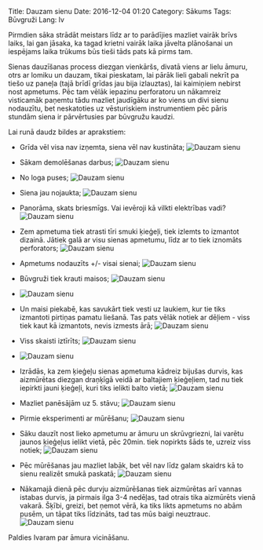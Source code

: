 Title: Dauzam sienu
Date: 2016-12-04 01:20
Category: Sākums
Tags: Būvgruži
Lang: lv

Pirmdien sāka strādāt meistars līdz ar to parādījies mazliet vairāk brīvs laiks, lai gan jāsaka, ka tagad krietni vairāk laika jāvelta plānošanai un iespējams laika trūkums būs tieši tāds pats kā pirms tam.

Sienas dauzīšanas process diezgan vienkāršs, divatā viens ar lielu āmuru, otrs ar lomiku un dauzam, tikai pieskatam, lai pārāk lieli gabali nekrīt pa tiešo uz paneļa (tajā brīdī grīdas jau bija izlauztas), lai kaimiņiem nebirst nost apmetums. Pēc tam vēlāk iepazinu perforatoru un nākamreiz visticamāk paņemtu tādu mazliet jaudīgāku ar ko viens un divi sienu nodauzītu, bet neskatoties uz vēsturiskiem instrumentiem pēc pāris stundām siena ir pārvērtusies par būvgružu kaudzi.


Lai runā daudz bildes ar aprakstiem:


* Grīda vēl visa nav izņemta, siena vēl nav kustināta;
![Dauzam sienu]({static}/images/dauzam-sienu-1.jpg)

* Sākam demolēšanas darbus;
![Dauzam sienu]({static}/images/dauzam-sienu-2.jpg)

* No loga puses;
![Dauzam sienu]({static}/images/dauzam-sienu-3.jpg)

* Siena jau nojaukta;
![Dauzam sienu]({static}/images/dauzam-sienu-4.jpg)

* Panorāma, skats briesmīgs. Vai ievēroji kā vilkti elektrības vadi?
![Dauzam sienu]({static}/images/dauzam-sienu-5.jpg)

* Zem apmetuma tiek atrasti tīri smuki ķieģeļi, tiek izlemts to izmantot dizainā. Jātiek galā ar visu sienas apmetumu, līdz ar to tiek iznomāts perforators;
![Dauzam sienu]({static}/images/dauzam-sienu-6.jpg)

* Apmetums nodauzīts +/- visai sienai;
![Dauzam sienu]({static}/images/dauzam-sienu-7.jpg)

* Būvgruži tiek krauti maisos;
![Dauzam sienu]({static}/images/dauzam-sienu-8.jpg)
* ![Dauzam sienu]({static}/images/dauzam-sienu-9.jpg)

* Un maisi piekabē, kas savukārt tiek vesti uz laukiem, kur tie tiks izmantoti pirtiņas pamatu liešanā. Tas pats vēlāk notiek ar dēļiem - viss tiek kaut kā izmantots, nevis izmests ārā;
![Dauzam sienu]({static}/images/dauzam-sienu-10.jpg)

* Viss skaisti iztīrīts;
![Dauzam sienu]({static}/images/dauzam-sienu-11.jpg)
* ![Dauzam sienu]({static}/images/dauzam-sienu-12.jpg)

* Izrādās, ka zem ķieģeļu sienas apmetuma kādreiz bijušas durvis, kas aizmūrētas diezgan draņķīgā veidā ar baltajiem ķieģeļiem, tad nu tiek iepirkti jauni ķieģeļi, kuri tiks ielikti balto vietā;
![Dauzam sienu]({static}/images/dauzam-sienu-13.jpg)

* Mazliet panēsājām uz 5. stāvu;
![Dauzam sienu]({static}/images/dauzam-sienu-14.jpg)

* Pirmie eksperimenti ar mūrēšanu;
![Dauzam sienu]({static}/images/dauzam-sienu-15.jpg)

* Sāku dauzīt nost lieko apmetumu ar āmuru un skrūvgriezni, lai varētu jaunos ķieģeļus ielikt vietā, pēc 20min. tiek nopirkts šāds te, uzreiz viss notiek;
![Dauzam sienu]({static}/images/dauzam-sienu-16.jpg)

* Pēc mūrēšanas jau mazliet labāk, bet vēl nav līdz galam skaidrs kā to sienu realizēt smukā paskatā;
![Dauzam sienu]({static}/images/dauzam-sienu-17.jpg)

* Nākamajā dienā pēc durvju aizmūrēšanas tiek aizmūrētas arī vannas istabas durvis, ja pirmais ilga 3-4 nedēļas, tad otrais tika aizmūrēts vienā vakarā. Šķībi, greizi, bet ņemot vērā, ka tiks likts apmetums no abām pusēm, un tāpat tiks līdzināts, tad tas mūs baigi neuztrauc.
![Dauzam sienu]({static}/images/dauzam-sienu-18.jpg)


Paldies Ivaram par āmura vicināšanu.
